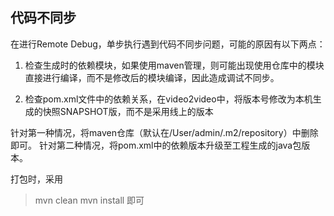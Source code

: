 ## 代码不同步
在进行Remote Debug，单步执行遇到代码不同步问题，可能的原因有以下两点：

1. 检查生成时的依赖模块，如果使用maven管理，则可能出现使用仓库中的模块直接进行编译，而不是修改后的模块编译，因此造成调试不同步。

2. 检查pom.xml文件中的依赖关系，在video2video中，将版本号修改为本机生成的快照SNAPSHOT版，而不是采用线上的版本

针对第一种情况，将maven仓库（默认在/User/admin/.m2/repository）中删除即可。
针对第二种情况，将pom.xml中的依赖版本升级至工程生成的java包版本。

打包时，采用
>mvn clean
>mvn install
即可
